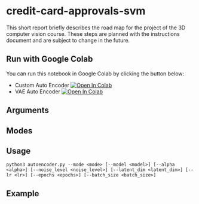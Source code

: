 # credit-card-approvals-svm
This short report briefly describes the road map for the project of the 3D computer vision course. These steps are planned with the instructions document and are subject to change in the future.

## Run with Google Colab
You can run this notebook in Google Colab by clicking the button below:
- Custom Auto Encoder
[![Open In Colab](https://colab.research.google.com/assets/colab-badge.svg)](https://colab.research.google.com/drive/14psva_4VoKTRoI5dSur4BYwlbiToNfOx?usp=sharing)
- VAE Auto Encoder
[![Open In Colab](https://colab.research.google.com/assets/colab-badge.svg)](https://colab.research.google.com/drive/1gk8I2tQAfqcQIANeweGyOHUPtL8tGSjH?usp=sharing)

## Arguments

## Modes


## Usage
``` $bash
python3 autoencoder.py --mode <mode> [--model <model>] [--alpha <alpha>] [--noise_level <noise_level>] [--latent_dim <latent_dim>] [--lr <lr>] [--epochs <epochs>] [--batch_size <batch_size>]
```

## Example
``` $bash
```
